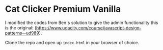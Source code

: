 # Cat Clicker Premium Vanilla

I modified the codes from Ben's solution to give the admin functionality
this is the original:
(https://www.udacity.com/course/javascript-design-patterns--ud989).

Clone the repo and open up `index.html` in your browser of choice.



